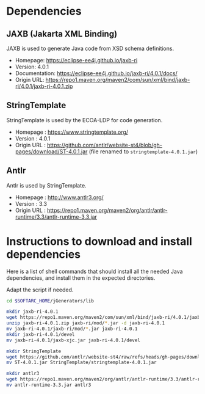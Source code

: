# Dependencies

## JAXB (Jakarta XML Binding)

JAXB is used to generate Java code from XSD schema definitions.

* Homepage: https://eclipse-ee4j.github.io/jaxb-ri
* Version: 4.0.1
* Documentation: https://eclipse-ee4j.github.io/jaxb-ri/4.0.1/docs/
* Origin URL: https://repo1.maven.org/maven2/com/sun/xml/bind/jaxb-ri/4.0.1/jaxb-ri-4.0.1.zip


## StringTemplate

StringTemplate is used by the ECOA-LDP for code generation.

* Homepage : https://www.stringtemplate.org/
* Version : 4.0.1
* Origin URL : https://github.com/antlr/website-st4/blob/gh-pages/download/ST-4.0.1.jar
   (file renamed to `stringtemplate-4.0.1.jar`)


## Antlr

Antlr is used by StringTemplate.

* Homepage : http://www.antlr3.org/
* Version : 3.3
* Origin URL : https://repo1.maven.org/maven2/org/antlr/antlr-runtime/3.3/antlr-runtime-3.3.jar



# Instructions to download and install dependencies

Here is a list of shell commands that should install all the needed Java dependencies,
and install them in the expected directories.

Adapt the script if needed.

```bash
cd $SOFTARC_HOME/jGenerators/lib

mkdir jaxb-ri-4.0.1
wget https://repo1.maven.org/maven2/com/sun/xml/bind/jaxb-ri/4.0.1/jaxb-ri-4.0.1.zip
unzip jaxb-ri-4.0.1.zip jaxb-ri/mod/*.jar -d jaxb-ri-4.0.1
mv jaxb-ri-4.0.1/jaxb-ri/mod/*.jar jaxb-ri-4.0.1
mkdir jaxb-ri-4.0.1/devel
mv jaxb-ri-4.0.1/jaxb-xjc.jar jaxb-ri-4.0.1/devel

mkdir StringTemplate
wget https://github.com/antlr/website-st4/raw/refs/heads/gh-pages/download/ST-4.0.1.jar
mv ST-4.0.1.jar StringTemplate/stringtemplate-4.0.1.jar

mkdir antlr3
wget https://repo1.maven.org/maven2/org/antlr/antlr-runtime/3.3/antlr-runtime-3.3.jar
mv antlr-runtime-3.3.jar antlr3
```
